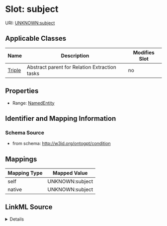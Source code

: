 

# Slot: subject

URI: [UNKNOWN:subject](UNKNOWN:subject)



<!-- no inheritance hierarchy -->





## Applicable Classes

| Name | Description | Modifies Slot |
| --- | --- | --- |
| [Triple](Triple.md) | Abstract parent for Relation Extraction tasks |  no  |







## Properties

* Range: [NamedEntity](NamedEntity.md)





## Identifier and Mapping Information







### Schema Source


* from schema: http://w3id.org/ontogpt/condition




## Mappings

| Mapping Type | Mapped Value |
| ---  | ---  |
| self | UNKNOWN:subject |
| native | UNKNOWN:subject |




## LinkML Source

<details>
```yaml
name: subject
from_schema: http://w3id.org/ontogpt/condition
rank: 1000
alias: subject
owner: Triple
domain_of:
- Triple
range: NamedEntity

```
</details>
